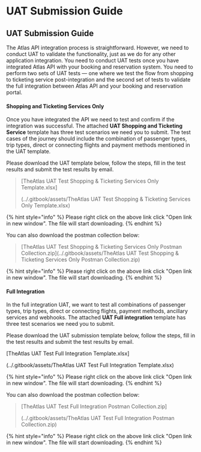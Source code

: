# UAT Submission Guide

## UAT Submission Guide

The Atlas API integration process is straightforward. However, we need to conduct UAT to validate the functionality, just as we do for any other application integration. You need to conduct UAT tests once you have integrated Atlas API with your booking and reservation system. You need to perform two sets of UAT tests — one where we test the flow from shopping to ticketing service post-integration and the second set of tests to validate the full integration between Atlas API and your booking and reservation portal.

#### Shopping and Ticketing Services Only

Once you have integrated the API we need to test and confirm if the integration was successful. The attached **UAT Shopping and Ticketing Service** template has three test scenarios we need you to submit. The test cases of the journey should include the combination of passenger types, trip types, direct or connecting flights and payment methods mentioned in the UAT template.

Please download the UAT template below, follow the steps, fill in the test results and submit the test results by email.

> \[TheAtlas UAT Test Shopping & Ticketing Services Only Template.xlsx]
>
> (../.gitbook/assets/TheAtlas UAT Test Shopping & Ticketing Services Only Template.xlsx)

{% hint style="info" %}
Please right click on the above link click "Open link in new window". The file will start downloading.
{% endhint %}

You can also download the postman collection below:

> [TheAtlas UAT Test Shopping & Ticketing Services Only Postman Collection.zip](../.gitbook/assets/TheAtlas UAT Test Shopping & Ticketing Services Only Postman Collection.zip)

{% hint style="info" %}
Please right click on the above link click "Open link in new window". The file will start downloading.
{% endhint %}

#### Full Integration

In the full integration UAT, we want to test all combinations of passenger types, trip types, direct or connecting flights, payment methods, ancillary services and webhooks. The attached **UAT Full integration** template has three test scenarios we need you to submit.

Please download the UAT submission template below, follow the steps, fill in the test results and submit the test results by email.

\[TheAtlas UAT Test Full Integration Template.xlsx]

(../.gitbook/assets/TheAtlas UAT Test Full Integration Template.xlsx)

{% hint style="info" %}
Please right click on the above link click "Open link in new window". The file will start downloading.
{% endhint %}

You can also download the postman collection below:

> \[TheAtlas UAT Test Full Integration Postman Collection.zip]
>
> (../.gitbook/assets/TheAtlas UAT Test Full Integration Postman Collection.zip)

{% hint style="info" %}
Please right click on the above link click "Open link in new window". The file will start downloading.
{% endhint %}
